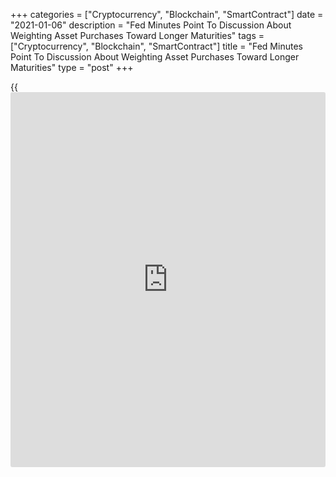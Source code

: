 +++
categories = ["Cryptocurrency", "Blockchain", "SmartContract"]
date = "2021-01-06"
description = "Fed Minutes Point To Discussion About Weighting Asset Purchases Toward Longer Maturities"
tags = ["Cryptocurrency", "Blockchain", "SmartContract"]
title = "Fed Minutes Point To Discussion About Weighting Asset Purchases Toward Longer Maturities"
type = "post"
+++

{{<iframe id="large-banner" src="https://www.bounty.group/#slide=4.0" width="100%" height="600" scrolling="no" style="border: 0px solid rgb(216, 221, 230); border-radius: 3px;">}}

The minutes of the Federal Reserve's latest monetary [policy](https://www.fintechee.com/policy/) meeting
showed there was some discussion about weighting the central bank's
purchases of Treasury securities toward longer maturities.

A statement released after the mid-December meeting revealed the Fed
plans to continue purchasing bonds at a rate of at least $120 billion
per month until "substantial further progress" has been made toward its
[policy](https://www.fintechee.com/policy/) goals.

The minutes revealed the meeting included conversations about how the
Fed would determine whether "substantial further progress" had been
made.

The Fed said participants commented that the judgment would be broad,
qualitative, and not based on specific numerical criteria or thresholds.

Some participants drew attention to the importance of the Fed clearly
communicating its assessment of actual and expected progress toward its
longer-run goals well in advance of the time when it could be judged
substantial enough to warrant a change in the pace of purchases.

Regarding the pace and composition of the asset purchases, the Fed said
all participants agreed to continue the purchases at the current pace
and nearly all favored the current composition.

However, a couple of participants indicated that they were open to
weighting purchases of Treasury securities toward longer maturities.

The minutes said some participants noted that the Fed could increase the
pace of purchases or weight purchases toward longer maturities in the
future if the situation called for the adjustments.

Looking ahead toward the potential end of the asset purchase program, a
number of participants said the Fed should gradually taper its
purchases.

At the meeting, the Fed decided to keep the target range for the federal
funds rate at 0 to 1/4 percent, which is where the target range has
remained since an emergency rate cut in March.

The accompanying statement reiterated that the Fed plans to keep rates
at near-zero levels until labor market conditions have reached levels
consistent with maximum employment and inflation has risen to 2 percent
and is on track to moderately exceed 2 percent for some time.

For comments and feedback [contact](https://www.playgroundfx.com/contact/): editorial@rtt[news](https://www.letsplayfx.com/blog/forex-news-website/).com

[Economic News][1]

 **What parts of the world are seeing the best (and worst) economic
performances lately? Click[here][2] to check out our [Econ Scorecard][2]
and find out! See up-to-the-moment [ranking](https://www.playgroundfx.com/blog/crypto-exchange-ranking/)s for the best and worst
performers in [GDP][3], [unemployment rate][4], [inflation][5] and much
more.**

   1. www.rtt[news](https://www.letsplayfx.com/blog/forex-news-website/).com/Content/EconomicNews.aspx
   2. www.rtt[news](https://www.letsplayfx.com/blog/forex-news-website/).com/economic-scorecard/world-rank/unemployment-rate/highest-performance.aspx
   3. www.rtt[news](https://www.letsplayfx.com/blog/forex-news-website/).com/economic-scorecard/world-rank/GDP/highest-performance.aspx
   4. www.rtt[news](https://www.letsplayfx.com/blog/forex-news-website/).com/economic-scorecard/world-rank/unemployment-rate/lowest-performance.aspx
   5. www.rtt[news](https://www.letsplayfx.com/blog/forex-news-website/).com/economic-scorecard/world-rank/CPI/highest-performance.aspx